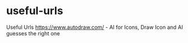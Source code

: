 # useful-urls
Useful Urls
https://www.autodraw.com/ - AI for Icons, Draw Icon and AI guesses the right one
